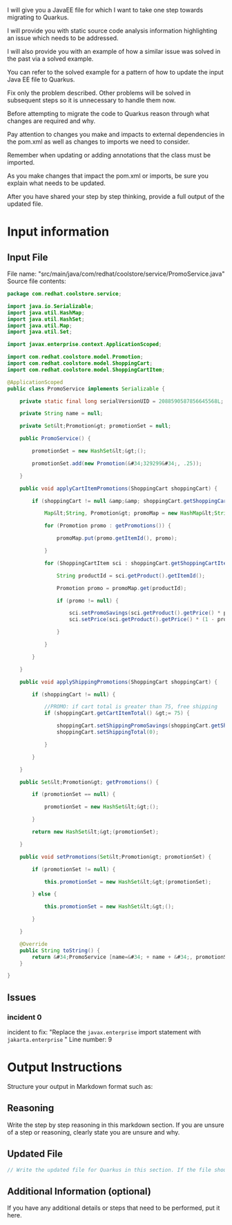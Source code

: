 I will give you a JavaEE file for which I want to take one step towards migrating to Quarkus.

I will provide you with static source code analysis information highlighting an issue which needs to be addressed.

I will also provide you with an example of how a similar issue was solved in the past via a solved example.

You can refer to the solved example for a pattern of how to update the input Java EE file to Quarkus.

Fix only the problem described. Other problems will be solved in subsequent steps so it is unnecessary to handle them now.

Before attempting to migrate the code to Quarkus reason through what changes are required and why.

Pay attention to changes you make and impacts to external dependencies in the pom.xml as well as changes to imports we need to consider.

Remember when updating or adding annotations that the class must be imported.

As you make changes that impact the pom.xml or imports, be sure you explain what needs to be updated.

After you have shared your step by step thinking, provide a full output of the updated file.

# Input information

## Input File

File name: "src/main/java/com/redhat/coolstore/service/PromoService.java"
Source file contents:
```java
package com.redhat.coolstore.service;

import java.io.Serializable;
import java.util.HashMap;
import java.util.HashSet;
import java.util.Map;
import java.util.Set;

import javax.enterprise.context.ApplicationScoped;

import com.redhat.coolstore.model.Promotion;
import com.redhat.coolstore.model.ShoppingCart;
import com.redhat.coolstore.model.ShoppingCartItem;

@ApplicationScoped
public class PromoService implements Serializable {

    private static final long serialVersionUID = 2088590587856645568L;

    private String name = null;

    private Set&lt;Promotion&gt; promotionSet = null;

    public PromoService() {

        promotionSet = new HashSet&lt;&gt;();

        promotionSet.add(new Promotion(&#34;329299&#34;, .25));

    }

    public void applyCartItemPromotions(ShoppingCart shoppingCart) {

        if (shoppingCart != null &amp;&amp; shoppingCart.getShoppingCartItemList().size() &gt; 0) {

            Map&lt;String, Promotion&gt; promoMap = new HashMap&lt;String, Promotion&gt;();

            for (Promotion promo : getPromotions()) {

                promoMap.put(promo.getItemId(), promo);

            }

            for (ShoppingCartItem sci : shoppingCart.getShoppingCartItemList()) {

                String productId = sci.getProduct().getItemId();

                Promotion promo = promoMap.get(productId);

                if (promo != null) {

                    sci.setPromoSavings(sci.getProduct().getPrice() * promo.getPercentOff() * -1);
                    sci.setPrice(sci.getProduct().getPrice() * (1 - promo.getPercentOff()));

                }

            }

        }

    }

    public void applyShippingPromotions(ShoppingCart shoppingCart) {

        if (shoppingCart != null) {

            //PROMO: if cart total is greater than 75, free shipping
            if (shoppingCart.getCartItemTotal() &gt;= 75) {

                shoppingCart.setShippingPromoSavings(shoppingCart.getShippingTotal() * -1);
                shoppingCart.setShippingTotal(0);

            }

        }

    }

    public Set&lt;Promotion&gt; getPromotions() {

        if (promotionSet == null) {

            promotionSet = new HashSet&lt;&gt;();

        }

        return new HashSet&lt;&gt;(promotionSet);

    }

    public void setPromotions(Set&lt;Promotion&gt; promotionSet) {

        if (promotionSet != null) {

            this.promotionSet = new HashSet&lt;&gt;(promotionSet);

        } else {

            this.promotionSet = new HashSet&lt;&gt;();

        }

    }

    @Override
    public String toString() {
        return &#34;PromoService [name=&#34; + name + &#34;, promotionSet=&#34; + promotionSet + &#34;]&#34;;
    }

}

```

## Issues

### incident 0
incident to fix: "Replace the `javax.enterprise` import statement with `jakarta.enterprise` "
Line number: 9

# Output Instructions
Structure your output in Markdown format such as:

## Reasoning
Write the step by step reasoning in this markdown section. If you are unsure of a step or reasoning, clearly state you are unsure and why.

## Updated File
```java
// Write the updated file for Quarkus in this section. If the file should be removed, make the content of the updated file a comment explaining it should be removed.
```

## Additional Information (optional)

If you have any additional details or steps that need to be performed, put it here.

